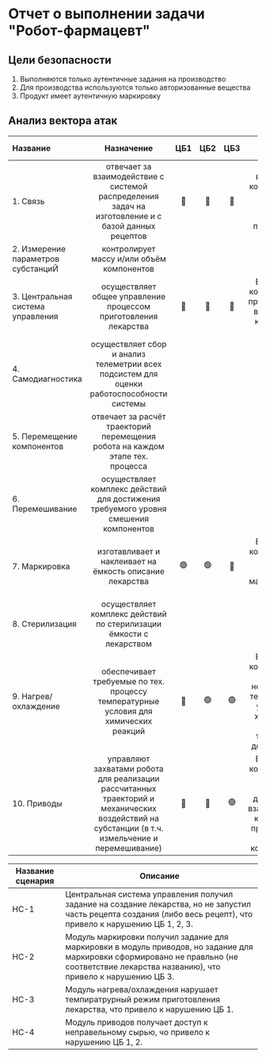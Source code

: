 # Отчет о выполнении задачи "Робот-фармацевт"

## Цели безопасности
1. Выполняются только аутентичные задания на производство
2. Для производства используются только авторизованные вещества
3. Продукт имеет аутентичную маркировку

## Анализ вектора атак

| Название | Назначение | ЦБ1 | ЦБ2 | ЦБ3 | Результат атаки | Кол-во нарушений |
|:--|:-:|:-:|:-:|:-:|:-:|:-:|
|1. Связь|	отвечает за взаимодействие с системой распределения задач на изготовление и с базой данных рецептов | 🔴 | 🔴 | 🔴 |в результате компрометации произошла подмена задания на производство| 3/3 |
|2. Измерение параметров субстанциЙ|контролирует массу и/или объём компонентов |  |  |  | | |
|3. Центральная система управления|осуществляет общее управление процессом приготовления лекарства | 🔴 | 🔴 | 🔴 | В результате компрометации произошел сбой в работе всех компонентов системы | 3/3 |
|4. Самодиагностика|осуществляет сбор и анализ телеметрии всех подсистем для оценки работоспособности системы |  |  |  | | |
|5. Перемещение компонентов|отвечает за расчёт траекторий перемещения робота на каждом этапе тех. процесса |  |  |  | | |
|6. Перемешивание|осуществляет комплекс действий для достижения требуемого уровня смешения компонентов |  |  |  | | |
|7. Маркировка|изготавливает и наклеивает на ёмкость описание лекарства	| 🟢 | 🟢 | 🔴 | В результате компрометации произошла подмена маркировочных этикеток | 1/3 |
|8. Стерилизация|осуществляет комплекс действий по стерилизации ёмкости с лекарством |  |  |  | | |
|9. Нагрев/охлаждение|обеспечивает требуемые по тех. процессу температурные условия для химических реакций | 🔴 | 🟢 | 🟢 | В результате компрометации произошло несоблюдение температурных условий для хим. реакций согласно технической документации. | 1/3 |
|10. Приводы| управляют захватами робота для реализации рассчитанных траекторий и механических воздействий на субстанции (в т.ч. измельчение и перемешивание) | 🔴 | 🔴 | 🟢 | В результате компрометации нарушены траектории движения для взаимодействий как с готовой продукции, так и с ее компонентами. | 2/3 |


|Название сценария|Описание|
|---|----------------------|
|НС-1|Центральная система управления получил задание на создание лекарства, но не запустил часть рецепта создания (либо весь рецепт), что привело к нарушению ЦБ 1, 2, 3. |
|НС-2|Модуль маркировки получил задание для маркировки в модуль приводов, но задание для маркировки сформировано не правльно (не соответствие лекарства названию), что привело к нарушению ЦБ 3. |
|НС-3|Модуль нагрева/охлаждения нарушает темпиратрурный режим приготовления лекарства, что привело к нарушению ЦБ 1. |
|НС-4|Модуль приводов получает доступ к неправельному сырью, чо привело к нарушению ЦБ 1, 2. |
